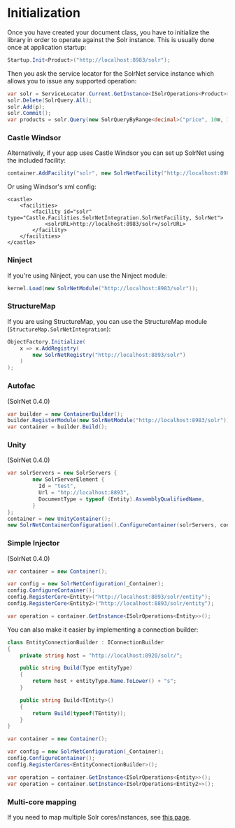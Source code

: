# Initialization

Once you have created your document class, you have to initialize the library in order to operate against the Solr instance. This is usually done once at application startup:

```C#
Startup.Init<Product>("http://localhost:8983/solr");
```

Then you ask the service locator for the SolrNet service instance which allows you to issue any supported operation:

```C#
var solr = ServiceLocator.Current.GetInstance<ISolrOperations<Product>>();
solr.Delete(SolrQuery.All);
solr.Add(p);
solr.Commit();
var products = solr.Query(new SolrQueryByRange<decimal>("price", 10m, 100m));
```

### Castle Windsor
Alternatively, if your app uses Castle Windsor you can set up SolrNet using the included facility:

```C#
container.AddFacility("solr", new SolrNetFacility("http://localhost:8983/solr"));
```

Or using Windsor's xml config:

```
<castle> 
    <facilities> 
        <facility id="solr" type="Castle.Facilities.SolrNetIntegration.SolrNetFacility, SolrNet">
            <solrURL>http://localhost:8983/solr</solrURL> 
        </facility> 
    </facilities> 
</castle>
```

### Ninject
If you're using Ninject, you can use the Ninject module:

```C#
kernel.Load(new SolrNetModule("http://localhost:8983/solr"));
```

### StructureMap
If you are using StructureMap, you can use the StructureMap module (`StructureMap.SolrNetIntegration`):

```C#
ObjectFactory.Initialize(
    x => x.AddRegistry(
        new SolrNetRegistry("http://localhost:8893/solr")
    )
);
```

### Autofac
(SolrNet 0.4.0)

```C#
var builder = new ContainerBuilder();
builder.RegisterModule(new SolrNetModule("http://localhost:8983/solr"));
var container = builder.Build();
```

### Unity
(SolrNet 0.4.0)

```C#
var solrServers = new SolrServers {
        new SolrServerElement {
          Id = "test",
          Url = "htp://localhost:8893",
          DocumentType = typeof (Entity).AssemblyQualifiedName,
        }
};
container = new UnityContainer();
new SolrNetContainerConfiguration().ConfigureContainer(solrServers, container);
```

### Simple Injector
(SolrNet 0.4.0)

```C#
var container = new Container();

var config = new SolrNetConfiguration(_Container);
config.ConfigureContainer();
config.RegisterCore<Entity>("http://localhost:8893/solr/entity");
config.RegisterCore<Entity2>("http://localhost:8893/solr/entity");

var operation = container.GetInstance<ISolrOperations<Entity>>();
```

You can also make it easier by implementing a connection builder:

```C#
class EntityConnectionBuilder : IConnectionBuilder
{
    private string host = "http://localhost:8920/solr/";

    public string Build(Type entityType)
    {
        return host + entityType.Name.ToLower() + "s";
    }

    public string Build<TEntity>()
    {
        return Build(typeof(TEntity));
    }
}

var container = new Container();

var config = new SolrNetConfiguration(_Container);
config.ConfigureContainer();
config.RegisterCores<EntityConnectionBuilder>();

var operation = container.GetInstance<ISolrOperations<Entity>>();
var operation = container.GetInstance<ISolrOperations<Entity2>>();
```

### Multi-core mapping
If you need to map multiple Solr cores/instances, see [this page](Multi-core-instance.md).
